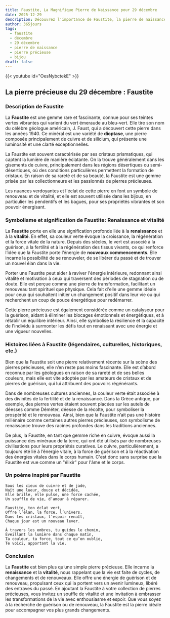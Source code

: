```yaml
---
title: Faustite, La Magnifique Pierre de Naissance pour 29 décembre
date: 2025-12-29
description: Découvrez l'importance de Faustite, la pierre de naissance du 29 décembre qui symbolise Renaissance et vitalité. Laissez sa beauté et sa signification illuminer votre journée.
author: 365jours
tags:
  - faustite
  - décembre
  - 29 décembre
  - pierre de naissance
  - pierre précieuse
  - bijou
draft: false
---
```


{{< youtube id="OesNybctekE" >}}

## La pierre précieuse du 29 décembre : Faustite

### Description de Faustite

La **Faustite** est une gemme rare et fascinante, connue pour ses teintes vertes vibrantes qui varient du vert émeraude au bleu-vert. Elle tire son nom du célèbre géologue américain, J. Faust, qui a découvert cette pierre dans les années 1940. Ce minéral est une variété de **dioptase**, une pierre composée principalement de cuivre et de silicium, qui présente une luminosité et une clarté exceptionnelles.

La Faustite est souvent caractérisée par ses cristaux prismatiques, qui captent la lumière de manière éclatante. On la trouve généralement dans les gisements de cuivre, principalement dans les régions désertiques ou semi-désertiques, où des conditions particulières permettent la formation de cristaux. En raison de sa rareté et de sa beauté, la Faustite est une gemme prisée par les collectionneurs et les passionnés de pierres précieuses.

Les nuances verdoyantes et l'éclat de cette pierre en font un symbole de renouveau et de vitalité, et elle est souvent utilisée dans les bijoux, en particulier les pendentifs et les bagues, pour ses propriétés vibrantes et son pouvoir énergisant.

### Symbolisme et signification de Faustite: Renaissance et vitalité

La **Faustite** porte en elle une signification profonde liée à la **renaissance** et à la **vitalité**. En effet, sa couleur verte évoque la croissance, la régénération et la force vitale de la nature. Depuis des siècles, le vert est associé à la guérison, à la fertilité et à la régénération des tissus vivants, ce qui renforce l’idée que la Faustite porte l’énergie de **nouveaux commencements**. Elle incarne la possibilité de se renouveler, de se libérer du passé et de trouver un nouvel élan dans la vie.

Porter une Faustite peut aider à raviver l'énergie intérieure, redonnant ainsi vitalité et motivation à ceux qui traversent des périodes de stagnation ou de doute. Elle est perçue comme une pierre de transformation, facilitant un renouveau tant spirituel que physique. Cela fait d'elle une gemme idéale pour ceux qui souhaitent initier un changement positif dans leur vie ou qui recherchent un coup de pouce énergétique pour redémarrer.

Cette pierre précieuse est également considérée comme un catalyseur pour la guérison, aidant à éliminer les blocages émotionnels et énergétiques, et à rétablir un équilibre intérieur. Ainsi, elle symbolise la résilience et la capacité de l'individu à surmonter les défis tout en renaissant avec une énergie et une vigueur nouvelles.

### Histoires liées à Faustite (légendaires, culturelles, historiques, etc.)

Bien que la Faustite soit une pierre relativement récente sur la scène des pierres précieuses, elle n’en reste pas moins fascinante. Elle est d’abord reconnue par les géologues en raison de sa rareté et de ses belles couleurs, mais elle est vite adoptée par les amateurs de cristaux et de pierres de guérison, qui lui attribuent des pouvoirs régénérants.

Dans de nombreuses cultures anciennes, la couleur verte était associée à des divinités de la fertilité et de la renaissance. Dans la Grèce antique, par exemple, des pierres vertes étaient souvent placées sur les autels de déesses comme Déméter, déesse de la récolte, pour symboliser la prospérité et le renouveau. Ainsi, bien que la Faustite n’ait pas une histoire millénaire comme certaines autres pierres précieuses, son symbolisme de renaissance trouve des racines profondes dans les traditions anciennes.

De plus, la Faustite, en tant que gemme riche en cuivre, évoque aussi la puissance des minéraux de la terre, qui ont été utilisés par de nombreuses civilisations pour leurs propriétés curatives. Le cuivre, particulièrement, a toujours été lié à l’énergie vitale, à la force de guérison et à la réactivation des énergies vitales dans le corps humain. C'est donc sans surprise que la Faustite est vue comme un "élixir" pour l'âme et le corps.

### Un poème inspiré par Faustite

	Sous les cieux de cuivre et de jade,  
	Naît une lueur, douce et décidée,  
	Elle brille, elle pulse, une force cachée,  
	Un souffle de vie, d’amour à réparer.
	
	Faustite, ton éclat vert,  
	Offre l’élan, la force, l’univers,  
	Dans tes cristaux, l’espoir renaît,  
	Chaque jour est un nouveau lever.
	
	À travers les ombres, tu guides le chemin,  
	Éveillant la lumière dans chaque matin,  
	Ta couleur, ta force, tout ce qu’on oublie,  
	Te voici, apportant la vie.

### Conclusion

La **Faustite** est bien plus qu’une simple pierre précieuse. Elle incarne la **renaissance** et la **vitalité**, nous rappelant que la vie est faite de cycles, de changements et de renouveaux. Elle offre une énergie de guérison et de renouveau, propulsant ceux qui la portent vers un avenir lumineux, libéré des entraves du passé. En ajoutant la Faustite à votre collection de pierres précieuses, vous invitez un souffle de vitalité et une invitation à embrasser les transformations de la vie avec enthousiasme et espoir. Que vous soyez à la recherche de guérison ou de renouveau, la Faustite est la pierre idéale pour accompagner vos plus grands changements.